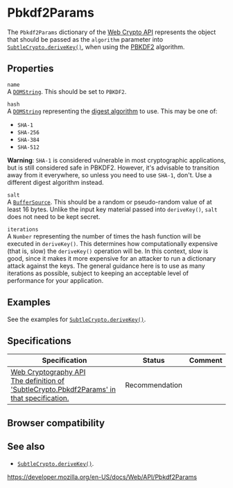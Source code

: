 Pbkdf2Params
============

The `Pbkdf2Params` dictionary of the [Web Crypto API](web_crypto_api) represents the object that should be passed as the `algorithm` parameter into [`SubtleCrypto.deriveKey()`](subtlecrypto/derivekey), when using the [PBKDF2](subtlecrypto/derivekey#pbkdf2) algorithm.

Properties
----------

`name`  
A [`DOMString`](domstring). This should be set to `PBKDF2`.

`hash`  
A [`DOMString`](domstring) representing the [digest algorithm](subtlecrypto/digest#supported_algorithms) to use. This may be one of:

-   `SHA-1`
-   `SHA-256`
-   `SHA-384`
-   `SHA-512`

**Warning**: `SHA-1` is considered vulnerable in most cryptographic applications, but is still considered safe in PBKDF2. However, it's advisable to transition away from it everywhere, so unless you need to use `SHA-1`, don't. Use a different digest algorithm instead.

`salt`  
A [`BufferSource`](buffersource). This should be a random or pseudo-random value of at least 16 bytes. Unlike the input key material passed into `deriveKey()`, `salt` does not need to be kept secret.

`iterations`  
A `Number` representing the number of times the hash function will be executed in `deriveKey()`. This determines how computationally expensive (that is, slow) the `deriveKey()` operation will be. In this context, slow is good, since it makes it more expensive for an attacker to run a <span class="page-not-created">dictionary attack</span> against the keys. The general guidance here is to use as many iterations as possible, subject to keeping an acceptable level of performance for your application.

Examples
--------

See the examples for [`SubtleCrypto.deriveKey()`](subtlecrypto/derivekey).

Specifications
--------------

<table><thead><tr class="header"><th>Specification</th><th>Status</th><th>Comment</th></tr></thead><tbody><tr class="odd"><td><a href="https://www.w3.org/TR/WebCryptoAPI/#dfn-Pbkdf2Params">Web Cryptography API<br />
<span class="small">The definition of 'SubtleCrypto.Pbkdf2Params' in that specification.</span></a></td><td><span class="spec-rec">Recommendation</span></td><td></td></tr></tbody></table>

Browser compatibility
---------------------

See also
--------

-   [`SubtleCrypto.deriveKey()`](subtlecrypto/derivekey).

<a href="https://developer.mozilla.org/en-US/docs/Web/API/Pbkdf2Params" class="_attribution-link">https://developer.mozilla.org/en-US/docs/Web/API/Pbkdf2Params</a>
